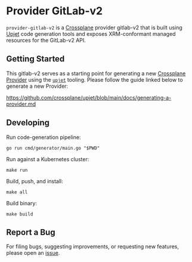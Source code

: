 # Provider GitLab-v2

`provider-gitlab-v2` is a [Crossplane](https://crossplane.io/) provider
gitlab-v2 that is built using [Upjet](https://github.com/crossplane/upjet) code
generation tools and exposes XRM-conformant managed resources for the GitLab-v2
API.

## Getting Started

This gitlab-v2 serves as a starting point for generating a new [Crossplane Provider](https://docs.crossplane.io/latest/packages/providers/) using the [`upjet`](https://github.com/crossplane/upjet) tooling. Please follow the guide linked below to generate a new Provider:

https://github.com/crossplane/upjet/blob/main/docs/generating-a-provider.md

## Developing

Run code-generation pipeline:
```console
go run cmd/generator/main.go "$PWD"
```

Run against a Kubernetes cluster:

```console
make run
```

Build, push, and install:

```console
make all
```

Build binary:

```console
make build
```

## Report a Bug

For filing bugs, suggesting improvements, or requesting new features, please
open an [issue](https://github.com/dana-team/provider-gitlab-v2/issues).
